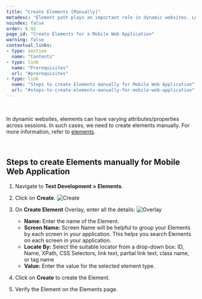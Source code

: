 ```yaml
---
title: "Create Elements [Manually]"
metadesc: "Element path plays an important role in dynamic websites. Learn how to create elements manually for a Mobile Web Application project in Testsigma."
noindex: false
order: 6.92
page_id: "Create Elements for a Mobile Web Application"
warning: false
contextual_links:
- type: section
  name: "Contents"
- type: link
  name: "Prerequisites"
  url: "#prerequisites"
- type: link
  name: "Steps to create Elements manually for Mobile Web Application"
  url: "#steps-to-create-elements-manually-for-mobile-web-application"
---
```


<br>

In dynamic websites, elements can have varying attributes/properties across sessions. In such cases, we need to create elements manually. For more information, refer to [elements](https://testsigma.com/docs/elements/overview/).

<br>

## **Steps to create Elements manually for Mobile Web Application**

1. Navigate to **Test Development > Elements**.

2. Click on **Create**.
![Create](https://s3.amazonaws.com/static-docs.testsigma.com/new_images/projects/applications/elementcreate.png)

3. On **Create Element** Overlay, enter all the details:
![Overlay](https://s3.amazonaws.com/static-docs.testsigma.com/new_images/projects/applications/createelementoverlay.png)

    - **Name:** Enter the name of the Element.
    - **Screen Name:** Screen Name will be helpful to group your Elements by each screen in your application. This helps you search Elements on each screen in your application.
    - **Locate By:** Select the suitable locator from a drop-down box: ID, Name, XPath, CSS Selectors, link text, partial link text, class name, or tag name
    - **Value:** Enter the value for the selected element type.

4. Click on **Create** to create the Element.

5. Verify the Element on the Elements page.

